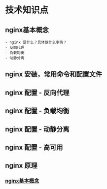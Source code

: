 # 技术知识点

## nginx基本概念
    - nginx 是什么？具体做什么事情？
    - 反向代理
    - 负载均衡
    - 动静分离
## nginx 安装，常用命令和配置文件
## nginx 配置 - 反向代理
## nginx 配置 - 负载均衡
## nginx 配置 - 动静分离
## nginx 配置 - 高可用
## nginx 原理


### <a href="#nginx基本概念">nginx基本概念</a>